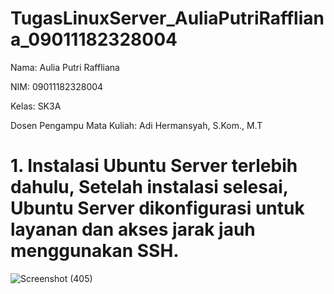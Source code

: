 # TugasLinuxServer_AuliaPutriRaffliana_09011182328004
Nama: Aulia Putri Raffliana

NIM: 09011182328004

Kelas: SK3A

Dosen Pengampu Mata Kuliah: Adi Hermansyah, S.Kom., M.T

# 1. Instalasi Ubuntu Server terlebih dahulu, Setelah instalasi selesai, Ubuntu Server dikonfigurasi untuk layanan dan akses jarak jauh menggunakan SSH. 
![Screenshot (405)](https://github.com/user-attachments/assets/7f0f2379-081c-42f1-82e2-80924c2d2611)


